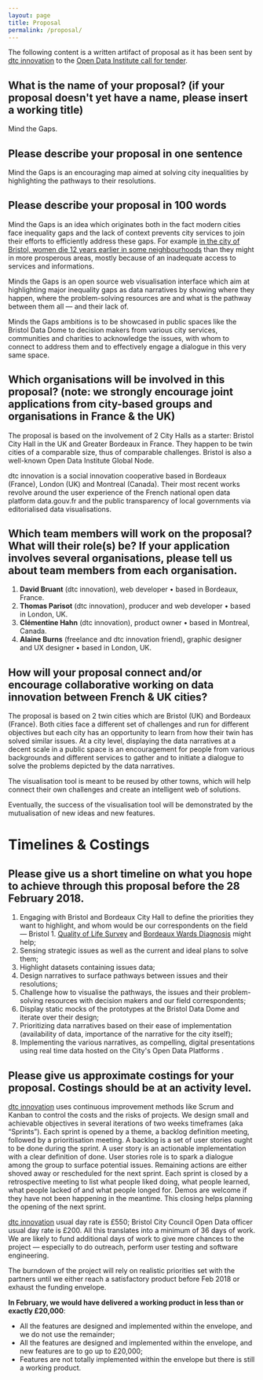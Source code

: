 ```yaml
---
layout: page
title: Proposal
permalink: /proposal/
---
```


The following content is a written artifact of proposal as it has been sent by [dtc innovation][] to the [Open Data Institute call for tender][].

## What is the name of your proposal? (if your proposal doesn't yet have a name, please insert a working title)

Mind the Gaps.

## Please describe your proposal in one sentence

Mind the Gaps is an encouraging map aimed at solving city inequalities by highlighting the pathways to their resolutions.

## Please describe your proposal in 100 words

Mind the Gaps is an idea which originates both in the fact modern cities face inequality gaps and the lack of context prevents city services to join their efforts to efficiently address these gaps. For example [in the city of Bristol, women die 12 years earlier in some neighbourhoods][itv-article] than they might in more prosperous areas, mostly because of an inadequate access to services and informations.

Minds the Gaps is an open source web visualisation interface which aim at highlighting major inequality gaps as data narratives by showing where they happen, where the problem-solving resources are and what is the pathway between them all — and their lack of.

Minds the Gaps ambitions is to be showcased in public spaces like the Bristol Data Dome to decision makers from various city services, communities and charities to acknowledge the issues, with whom to connect to address them and to effectively engage a dialogue in this very same space.

## Which organisations will be involved in this proposal? (note: we strongly encourage joint applications from city-based groups and organisations in France & the UK)

The proposal is based on the involvement of 2 City Halls as a starter: Bristol City Hall in the UK and Greater Bordeaux in France. They happen to be twin cities of a comparable size, thus of comparable challenges. Bristol is also a well-known Open Data Institute Global Node.

dtc innovation is a social innovation cooperative based in Bordeaux (France), London (UK) and Montreal (Canada). Their most recent works revolve around the user experience of the French national open data platform data.gouv.fr and the public transparency of local governments via editorialised data visualisations.

## Which team members will work on the proposal? What will their role(s) be? If your application involves several organisations, please tell us about team members from each organisation.

1. **David Bruant** (dtc innovation), web developer • based in Bordeaux, France.
1. **Thomas Parisot** (dtc innovation), producer and web developer • based in London, UK.
1. **Clémentine Hahn** (dtc innovation), product owner • based in Montreal, Canada.
1. **Alaine Burns** (freelance and dtc innovation friend), graphic designer and UX designer • based in London, UK.

## How will your proposal connect and/or encourage collaborative working on data innovation between French & UK cities?

The proposal is based on 2 twin cities which are Bristol (UK) and Bordeaux (France). Both cities face a different set of challenges and run for different objectives but each city has an opportunity to learn from how their twin has solved similar issues. At a city level, displaying the data narratives at a decent scale in a public space is an encouragement for people from various backgrounds and different services to gather and to initiate a dialogue to solve the problems depicted by the data narratives.

The visualisation tool is meant to be reused by other towns, which will help connect their own challenges and create an intelligent web of solutions.

Eventually, the success of the visualisation tool will be demonstrated by the mutualisation of new ideas and new features.

# Timelines & Costings

## Please give us a short timeline on what you hope to achieve through this proposal before the 28 February 2018.

1. Engaging with Bristol and Bordeaux City Hall to define the priorities they want to highlight, and whom would be our correspondents on the field — Bristol 1. [Quality of Life Survey][] and [Bordeaux Wards Diagnosis][] might help;
1. Sensing strategic issues as well as the current and ideal plans to solve them;
1. Highlight datasets containing issues data;
1. Design narratives to surface pathways between issues and their resolutions;
1. Challenge how to visualise the pathways, the issues and their problem-solving resources with decision makers and our field correspondents;
1. Display static mocks of the prototypes at the Bristol Data Dome and iterate over their design;
1. Prioritizing data narratives based on their ease of implementation (availability of data, importance of the narrative for the city itself);
1. Implementing the various narratives, as compelling, digital presentations using real time data hosted on the City's Open Data Platforms .

## Please give us approximate costings for your proposal. Costings should be at an activity level.

[dtc innovation][] uses continuous improvement methods like Scrum and Kanban to control the costs and the risks of projects. We design small and achievable objectives in several iterations of two weeks timeframes (aka “Sprints”).
Each sprint is opened by a theme, a backlog definition meeting, followed by a prioritisation meeting. A backlog is a set of user stories ought to be done during the sprint. A user story is an actionable implementation with a clear definition of done. User stories role is to spark a dialogue among the group to surface potential issues. Remaining actions are either shoved away or rescheduled for the next sprint.
Each sprint is closed by a retrospective meeting to list what people liked doing, what people learned, what people lacked of and what people longed for. Demos are welcome if they have not been happening in the meantime. This closing helps planning the opening of the next sprint.

[dtc innovation][] usual day rate is £550; Bristol City Council Open Data officer usual day rate is £200. All this translates into a minimum of 36 days of work. We are likely to fund additional days of work to give more chances to the project — especially to do outreach, perform user testing and software engineering.

The burndown of the project will rely on realistic priorities set with the partners until we either reach a satisfactory product before Feb 2018 or exhaust the funding envelope.

**In February, we would have delivered a working product in less than or exactly £20,000**:

* All the features are designed and implemented within the envelope, and we do not use the remainder;
* All the features are designed and implemented within the envelope, and new features are to go up to £20,000;
* Features are not totally implemented within the envelope but there is still a working product.


[dtc innovation]: https://dtc-innovation.org/
[Open Data Institute call for tender]: https://theodi.org/article/call-for-proposals-collaborative-data-innovation-projects-between-french-and-uk-cities
[itv-article]: http://www.itv.com/news/westcountry/2016-08-11/report-finds-12-year-life-expectancy-gap-in-bristol/
[Quality of Life Survey]: https://www.bristol.gov.uk/statistics-census-information/the-quality-of-life-in-bristol
[Bordeaux Wards Diagnosis]: http://www.bordeaux.fr/ebx/pgPresStand8.psml?_nfpb=true&_pageLabel=pgPresStand8&classofcontent=presentationStandard&id=106473
